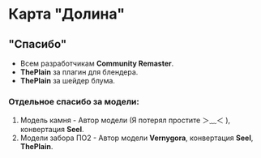 # Карта "Долина"

## "Спасибо"
* Всем разработчикам **Community Remaster**.
* **ThePlain** за плагин для блендера.
* **ThePlain** за шейдер блума.

### Отдельное спасибо за модели:
1. Модель камня - Автор модели (Я потерял простите ＞﹏＜ ), конвертация **Seel**.
2. Модели забора ПО2 - Автор модели **Vernygora**, конвертация **Seel**, **ThePlain**.